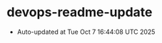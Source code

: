 # devops-readme-update
<!--START_SECTION:activity-->
- Auto-updated at Tue Oct  7 16:44:08 UTC 2025
<!--END_SECTION:activity-->

